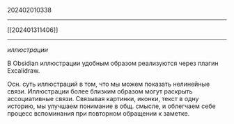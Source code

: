 202402010338
***
[[202401311406]]
***
*иллюстрации*

В Obsidian иллюстрации удобным образом реализуются через плагин Excalidraw.

Осн. суть иллюстраций в том, что мы можем показать нелинейные связи.
Иллюстрации более близким образом могут раскрыть ассоциативные связи.
Связывая картинки, иконки, текст в одну историю, мы улучшаем понимание в общ. смысле, 
и облегчаем себе процесс вспоминания при повторном обращении к заметке.

